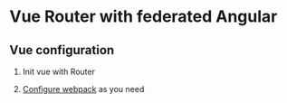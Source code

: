 # Vue Router with federated Angular

## Vue configuration

1. Init vue with Router

2. [Configure webpack](../angular-react-vue/README.md) as you need

